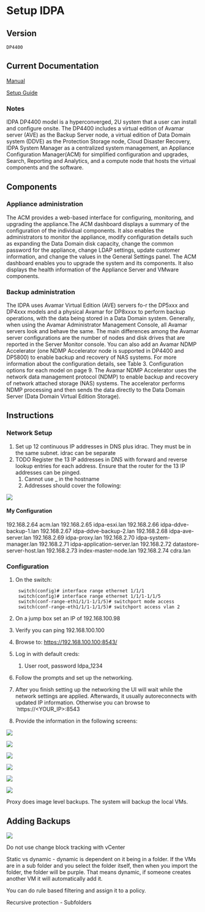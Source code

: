 # Setup IDPA

## Version

    DP4400

## Current Documentation

[Manual](https://dl.dell.com/content/docu97727_Integrated_Data_Protection_Appliance_2.5_Product_Guide.pdf?language=en_US)

[Setup Guide](https://www.delltechnologies.com/el-gr/collaterals/unauth/technical-guides-support-information/2019/06/docu94051.pdf)

### Notes

IDPA DP4400 model is a hyperconverged, 2U system that a user can install and configure onsite. The DP4400 includes a virtual edition of Avamar server (AVE) as the Backup Server node, a virtual edition of Data Domain system (DDVE) as the Protection Storage node, Cloud Disaster Recovery, IDPA System Manager as a centralized system management, an Appliance Configuration Manager(ACM) for simplified configuration and upgrades, Search, Reporting and Analytics, and a compute node that hosts the virtual components and the software.


## Components

### Appliance administration

The ACM provides a web-based interface for configuring, monitoring, and upgrading the appliance.The ACM dashboard displays a summary of the configuration of the individual components. It also enables the administrators to monitor the appliance, modify configuration details such as expanding the Data Domain disk capacity, change the common password for the appliance, change LDAP settings, update customer information, and change the values in the General Settings panel. The ACM dashboard enables you to upgrade the system and its components. It also displays the health information of the Appliance Server and VMware components.

### Backup administration

The IDPA uses Avamar Virtual Edition (AVE) servers fo-r the DP5xxx and DP4xxx models and a physical Avamar for DP8xxxx to perform backup operations, with the data being stored in a Data Domain system. Generally, when using the Avamar Administrator Management Console, all Avamar servers look and behave the same. The main differences among the Avamar server configurations are the number of nodes and disk drives that are reported in the Server Monitor console. You can also add an Avamar NDMP Accelerator (one NDMP Accelerator node is supported in DP4400 and DP5800) to enable backup and recovery of NAS systems. For more information about the configuration details, see Table 3. Configuration options for each model on page 9. The Avamar NDMP Accelerator uses the network data management protocol (NDMP) to enable backup and recovery of network attached storage (NAS) systems. The accelerator  performs NDMP processing and then sends the data directly to the Data Domain Server (Data Domain Virtual Edition Storage).

## Instructions

### Network Setup

1. Set up 12 continuous IP addresses in DNS plus idrac. They must be in the same subnet. idrac can be separate
2. TODO Register the 13 IP addresses in DNS with forward and reverse lookup entries for each address. Ensure that the router for the 13 IP addresses can be pinged.
   1. Cannot use _ in the hostname
   2. Addresses should cover the following:

![](2021-01-15-08-19-22.png)

#### My Configuration

   192.168.2.64 acm.lan
   192.168.2.65 idpa-esxi.lan
   192.168.2.66 idpa-ddve-backup-1.lan
   192.168.2.67 idpa-ddve-backup-2.lan
   192.168.2.68 idpa-ave-server.lan
   192.168.2.69 idpa-proxy.lan
   192.168.2.70 idpa-system-manager.lan
   192.168.2.71 idpa-application-server.lan
   192.168.2.72 datastore-server-host.lan
   192.168.2.73 index-master-node.lan
   192.168.2.74 cdra.lan

### Configuration

1. On the switch:

        switch(config)# interface range ethernet 1/1/1
        switch(config)# interface range ethernet 1/1/1-1/1/5
        switch(conf-range-eth1/1/1-1/1/5)# switchport mode access
        switch(conf-range-eth1/1/1-1/1/5)# switchport access vlan 2

2. On a jump box set an IP of 192.168.100.98
3. Verify you can ping 192.168.100.100
4. Browse to: https://192.168.100.100:8543/
5. Log in with default creds:
   1. User root, password Idpa_1234
6. Follow the prompts and set up the networking.
7. After you finish setting up the networking the UI will wait while the network settings are applied. Afterwards, it usually autoreconnects with updated IP information. Otherwise you can browse to `https://<YOUR_IP>:8543
8. Provide the information in the following screens:

![](2021-01-15-11-31-14.png)

![](2021-01-15-11-31-30.png)

![](2021-01-15-11-31-45.png)

![](2021-01-15-11-32-33.png)

![](2021-01-15-11-34-27.png)

![](2021-01-15-14-48-20.png)

Proxy does image level backups. The system will backup the local VMs.

## Adding Backups

![](2021-01-15-14-57-07.png)

Do not use change block tracking with vCenter

Static vs dynamic - dynamic is dependent on it being in a folder. If the VMs are in a sub folder and you select the folder itself, then when you import the folder, the folder will be purple. That means dynamic, if someone creates another VM it will automatically add it.

You can do rule based filtering and assign it to a policy.

Recursive protection - Subfolders


